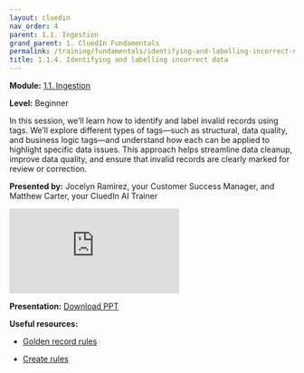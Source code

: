 ```yaml
---
layout: cluedin
nav_order: 4
parent: 1.1. Ingestion
grand_parent: 1. CluedIn Fundamentals
permalink: /training/fundamentals/identifying-and-labelling-incorrect-data
title: 1.1.4. Identifying and labelling incorrect data
---
```


**Module:** [1.1. Ingestion](/training/fundamentals/ingestion)

**Level:** Beginner

In this session, we’ll learn how to identify and label invalid records using tags. We’ll explore different types of tags—such as structural, data quality, and business logic tags—and understand how each can be applied to highlight specific data issues. This approach helps streamline data cleanup, improve data quality, and ensure that invalid records are clearly marked for review or correction.

**Presented by:** Jocelyn Ramirez, your Customer Success Manager, and Matthew Carter, your CluedIn AI Trainer

<div class="videoFrame">
<iframe src="https://player.vimeo.com/video/1106102192?badge=0&amp;autopause=0&amp;player_id=0&amp;app_id=58479" frameborder="0" allow="autoplay; fullscreen; picture-in-picture; clipboard-write" title="CluedIn Fundamentals Identifying and labelling incorrect data"></iframe></div>

**Presentation:** <a href="../../../assets/other/training-ppt/training-4a-identifying-and-labelling-incorrect-data.pptx" download>Download PPT</a>

**Useful resources:**

- [Golden record rules](/management/rules/rule-types#golden-record-rules)

- [Create rules](/getting-started/rule-builder)